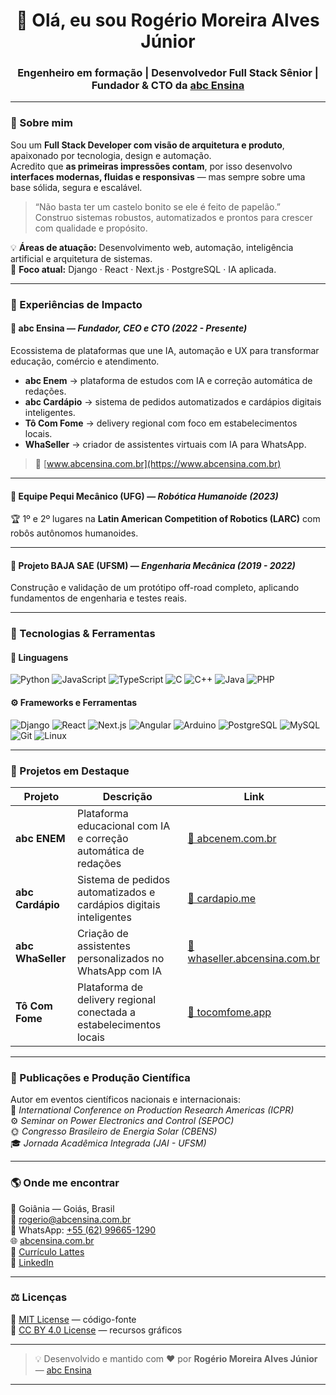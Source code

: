 <h1 align="center">👋 Olá, eu sou <strong>Rogério Moreira Alves Júnior</strong></h1>
<h3 align="center">Engenheiro em formação | Desenvolvedor Full Stack Sênior | Fundador & CTO da <a href="https://www.abcensina.com.br" target="_blank">abc Ensina</a></h3>

---

### 💼 Sobre mim  

Sou um **Full Stack Developer com visão de arquitetura e produto**, apaixonado por tecnologia, design e automação.  
Acredito que **as primeiras impressões contam**, por isso desenvolvo **interfaces modernas, fluidas e responsivas** — mas sempre sobre uma base sólida, segura e escalável.  

> “Não basta ter um castelo bonito se ele é feito de papelão.”  
> Construo sistemas robustos, automatizados e prontos para crescer com qualidade e propósito.

💡 **Áreas de atuação:** Desenvolvimento web, automação, inteligência artificial e arquitetura de sistemas.  
💬 **Foco atual:** Django · React · Next.js · PostgreSQL · IA aplicada.

---

### 🚀 Experiências de Impacto  

#### 🧩 **abc Ensina** — *Fundador, CEO e CTO (2022 - Presente)*  
Ecossistema de plataformas que une IA, automação e UX para transformar educação, comércio e atendimento.  
- **abc Enem** → plataforma de estudos com IA e correção automática de redações.  
- **abc Cardápio** → sistema de pedidos automatizados e cardápios digitais inteligentes.  
- **Tô Com Fome** → delivery regional com foco em estabelecimentos locais.  
- **WhaSeller** → criador de assistentes virtuais com IA para WhatsApp.  
> 🔗 [www.abcensina.com.br](https://www.abcensina.com.br)

---

#### 🤖 **Equipe Pequi Mecânico (UFG)** — *Robótica Humanoide (2023)*  
🏆 1º e 2º lugares na **Latin American Competition of Robotics (LARC)** com robôs autônomos humanoides.

---

#### 🚙 **Projeto BAJA SAE (UFSM)** — *Engenharia Mecânica (2019 - 2022)*  
Construção e validação de um protótipo off-road completo, aplicando fundamentos de engenharia e testes reais.

---

### 🧠 Tecnologias & Ferramentas  

#### 🧩 Linguagens  
![Python](https://img.shields.io/badge/Python-3776AB?style=for-the-badge&logo=python&logoColor=white)
![JavaScript](https://img.shields.io/badge/JavaScript-F7DF1E?style=for-the-badge&logo=javascript&logoColor=black)
![TypeScript](https://img.shields.io/badge/TypeScript-3178C6?style=for-the-badge&logo=typescript&logoColor=white)
![C](https://img.shields.io/badge/C-00599C?style=for-the-badge&logo=c&logoColor=white)
![C++](https://img.shields.io/badge/C++-00599C?style=for-the-badge&logo=cplusplus&logoColor=white)
![Java](https://img.shields.io/badge/Java-ED8B00?style=for-the-badge&logo=java&logoColor=white)
![PHP](https://img.shields.io/badge/PHP-777BB4?style=for-the-badge&logo=php&logoColor=white)

#### ⚙️ Frameworks e Ferramentas  
![Django](https://img.shields.io/badge/Django-092E20?style=for-the-badge&logo=django&logoColor=white)
![React](https://img.shields.io/badge/React-20232A?style=for-the-badge&logo=react&logoColor=61DAFB)
![Next.js](https://img.shields.io/badge/Next.js-000000?style=for-the-badge&logo=nextdotjs&logoColor=white)
![Angular](https://img.shields.io/badge/Angular-DD0031?style=for-the-badge&logo=angular&logoColor=white)
![Arduino](https://img.shields.io/badge/Arduino-00979D?style=for-the-badge&logo=arduino&logoColor=white)
![PostgreSQL](https://img.shields.io/badge/PostgreSQL-316192?style=for-the-badge&logo=postgresql&logoColor=white)
![MySQL](https://img.shields.io/badge/MySQL-005C84?style=for-the-badge&logo=mysql&logoColor=white)
![Git](https://img.shields.io/badge/Git-F05032?style=for-the-badge&logo=git&logoColor=white)
![Linux](https://img.shields.io/badge/Linux-FCC624?style=for-the-badge&logo=linux&logoColor=black)

---

### 🧩 Projetos em Destaque  

| Projeto | Descrição | Link |
|----------|------------|------|
| **abc ENEM** | Plataforma educacional com IA e correção automática de redações | [🔗 abcenem.com.br](https://www.abcenem.com.br) |
| **abc Cardápio** | Sistema de pedidos automatizados e cardápios digitais inteligentes | [🔗 cardapio.me](https://cardapio.me) |
| **abc WhaSeller** | Criação de assistentes personalizados no WhatsApp com IA | [🔗 whaseller.abcensina.com.br](https://whaseller.abcensina.com.br) |
| **Tô Com Fome** | Plataforma de delivery regional conectada a estabelecimentos locais | [🔗 tocomfome.app](https://tocomfome.app) |

---

### 🧪 Publicações e Produção Científica  

Autor em eventos científicos nacionais e internacionais:  
📘 *International Conference on Production Research Americas (ICPR)*  
⚙️ *Seminar on Power Electronics and Control (SEPOC)*  
🌞 *Congresso Brasileiro de Energia Solar (CBENS)*  
🎓 *Jornada Acadêmica Integrada (JAI - UFSM)*  

---

### 🌎 Onde me encontrar  

📍 Goiânia — Goiás, Brasil  
📧 [rogerio@abcensina.com.br](mailto:rogerio@abcensina.com.br)  
💬 WhatsApp: [+55 (62) 99665-1290](https://wa.me/5562996651290)  
🌐 [abcensina.com.br](https://www.abcensina.com.br)  
📄 [Currículo Lattes](http://lattes.cnpq.br/9584593678476487)  
💼 [LinkedIn](https://www.linkedin.com/in/rogerio-moreira-alves-junior/)

---

### ⚖️ Licenças  

📜 [MIT License](./LICENSE) — código-fonte  
📄 [CC BY 4.0 License](./ASSETS-LICENSE) — recursos gráficos  

---

> 💡 Desenvolvido e mantido com ❤️ por **Rogério Moreira Alves Júnior** — [abc Ensina](https://www.abcensina.com.br)

---
